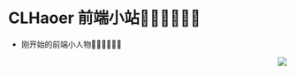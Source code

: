# CLHaoer 前端小站🐱‍🏍🐱‍🏍🐱‍🏍
- 刚开始的前端小人物👨‍💻👨‍💻👨‍💻

<img align="right" src="https://github-readme-stats.vercel.app/api?username=zxdfe&show_icons=true&icon_color=498de0&text_color=498de0&bg_color=ffffff&hide_title=true" />
